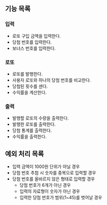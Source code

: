## 기능 목록
### 입력
- 로또 구입 금액을 입력한다.
- 당첨 번호를 입력한다.
- 보너스 번호를 입력한다.
### 로또
- 로또를 발행한다.
- 사용자 로또와 하나의 당첨 번호를 비교한다.
- 당첨된 횟수를 센다.
- 수익률을 계산한다.
### 출력
- 발행할 로또의 수량을 출력한다.
- 발행한 로또를 출력한다.
- 당첨 통계를 출력한다.
- 수익률을 출력한다.

## 예외 처리 목록
- 입력 금액이 1000원 단위가 아닐 경우
- 당첨 번호 추첨 시 숫자를 중복으로 입력할 경우
- 당첨 번호를 올바르지 않은 형태로 입력할 경우
  - 당첨 번호가 6개가 아닌 경우
  - 입력의 자료형이 숫자가 아닌 경우
  - 입력한 당첨 번호가 범위(1~45)를 벗어날 경우